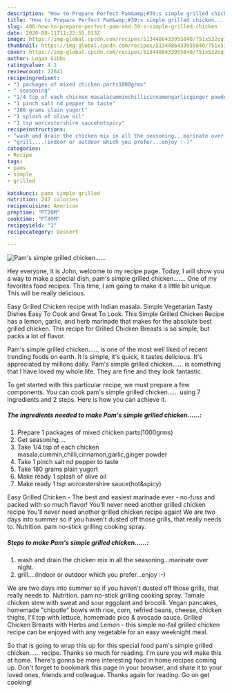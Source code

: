 ```yaml
---
description: "How to Prepare Perfect Pam&amp;#39;s simple grilled chicken......"
title: "How to Prepare Perfect Pam&amp;#39;s simple grilled chicken......"
slug: 406-how-to-prepare-perfect-pam-and-39-s-simple-grilled-chicken
date: 2020-08-11T11:22:55.013Z
image: https://img-global.cpcdn.com/recipes/5134486433955840/751x532cq70/pams-simple-grilled-chicken-recipe-main-photo.jpg
thumbnail: https://img-global.cpcdn.com/recipes/5134486433955840/751x532cq70/pams-simple-grilled-chicken-recipe-main-photo.jpg
cover: https://img-global.cpcdn.com/recipes/5134486433955840/751x532cq70/pams-simple-grilled-chicken-recipe-main-photo.jpg
author: Logan Gibbs
ratingvalue: 4.1
reviewcount: 22641
recipeingredient:
- "1 packages of mixed chicken parts1000grms"
- " seasoning"
- "1/4 tsp of each chicken masalacumminchillicinnamongarlicginger powder"
- "1 pinch salt nd pepper to taste"
- "180 grams plain yugort"
- "1 splash of olive oil"
- "1 tsp worcestershire saucehotspicy"
recipeinstructions:
- "wash and drain the chicken mix in all the seasoning...marinate over night."
- "grill....(indoor or outdoor which you prefer...enjoy :-)"
categories:
- Recipe
tags:
- pams
- simple
- grilled

katakunci: pams simple grilled 
nutrition: 247 calories
recipecuisine: American
preptime: "PT20M"
cooktime: "PT49M"
recipeyield: "1"
recipecategory: Dessert

---
```



![Pam&#39;s simple grilled chicken......](https://img-global.cpcdn.com/recipes/5134486433955840/751x532cq70/pams-simple-grilled-chicken-recipe-main-photo.jpg)

Hey everyone, it is John, welcome to my recipe page. Today, I will show you a way to make a special dish, pam&#39;s simple grilled chicken....... One of my favorites food recipes. This time, I am going to make it a little bit unique. This will be really delicious.

Easy Grilled Chicken recipe with Indian masala. Simple Vegetarian Tasty Dishes Easy To Cook and Great To Look. This Simple Grilled Chicken Recipe has a lemon, garlic, and herb marinade that makes for the absolute best grilled chicken. This recipe for Grilled Chicken Breasts is so simple, but packs a lot of flavor.

Pam&#39;s simple grilled chicken...... is one of the most well liked of recent trending foods on earth. It is simple, it's quick, it tastes delicious. It's appreciated by millions daily. Pam&#39;s simple grilled chicken...... is something that I have loved my whole life. They are fine and they look fantastic.


To get started with this particular recipe, we must prepare a few components. You can cook pam&#39;s simple grilled chicken...... using 7 ingredients and 2 steps. Here is how you can achieve it.

<!--inarticleads1-->

##### The ingredients needed to make Pam&#39;s simple grilled chicken......:

1. Prepare 1 packages of mixed chicken parts(1000grms)
1. Get  seasoning....
1. Take 1/4 tsp of each chicken masala,cummin,chilli,cinnamon,garlic,ginger powder
1. Take 1 pinch salt nd pepper to taste
1. Take 180 grams plain yugort
1. Make ready 1 splash of olive oil
1. Make ready 1 tsp worcestershire sauce(hot&amp;spicy)


Easy Grilled Chicken - The best and easiest marinade ever - no-fuss and packed with so much flavor! You&#39;ll never need another grilled chicken recipe You&#39;ll never need another grilled chicken recipe again! We are two days into summer so if you haven&#39;t dusted off those grills, that really needs to. Nutrition. pam no-stick grilling cooking spray. 

<!--inarticleads2-->

##### Steps to make Pam&#39;s simple grilled chicken......:

1. wash and drain the chicken mix in all the seasoning...marinate over night.
1. grill....(indoor or outdoor which you prefer...enjoy :-)


We are two days into summer so if you haven&#39;t dusted off those grills, that really needs to. Nutrition. pam no-stick grilling cooking spray. Tamale chicken stew with sweat and sour eggplant and brocolli. Vegan pancakes, homemade &#34;chipotle&#34; bowls with rice, corn, refried beans, cheese, chicken thighs, I&#39;ll top with lettuce, homemade pico &amp; avocado sauce. Grilled Chicken Breasts with Herbs and Lemon - this simple no-fail grilled chicken recipe can be enjoyed with any vegetable for an easy weeknight meal. 

So that is going to wrap this up for this special food pam&#39;s simple grilled chicken...... recipe. Thanks so much for reading. I'm sure you will make this at home. There's gonna be more interesting food in home recipes coming up. Don't forget to bookmark this page in your browser, and share it to your loved ones, friends and colleague. Thanks again for reading. Go on get cooking!
